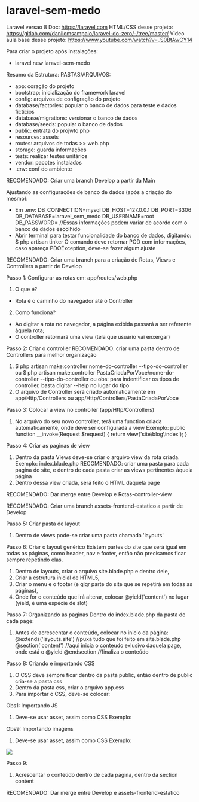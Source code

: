 # laravel-sem-medo

Laravel versao 8
Doc: https://laravel.com
HTML/CSS desse projeto: https://gitlab.com/danilomsampaio/laravel-do-zero/-/tree/master/
Video aula base desse projeto: https://www.youtube.com/watch?v=_S0BtAwCY14

Para criar o projeto após instalações:
- laravel new laravel-sem-medo

Resumo da Estrutura:
PASTAS/ARQUIVOS:
- app: coração do projeto
- bootstrap: inicialização do framework laravel
- config: arquivos de configração do projeto
- database/factories: popular o banco de dados para teste e dados ficticios
- database/migrations: versionar o banco de dados
- database/seeds: popular o banco de dados
- public: entrata do projwto php
- resources: assets
- routes: arquivos de todas >> web.php
- storage: guarda informações
- tests: realizar testes unitários
- vendor: pacotes instalados
- .env: conf do ambiente

RECOMENDADO: Criar uma branch Develop a partir da Main

Ajustando as configurações de banco de dados (após a criação do mesmo):
- Em .env:
DB_CONNECTION=mysql
DB_HOST=127.0.0.1
DB_PORT=3306
DB_DATABASE=laravel_sem_medo
DB_USERNAME=root
DB_PASSWORD=
//Essas informações podem variar de acordo com o banco de dados escolhido
- Abrir terminal para testar funcionalidade do banco de dados, digitando:
 $ php artisan tinker
O comando deve retornar POD com informações, caso apareça PDOException, deve-se fazer algum ajuste


RECOMENDADO: Criar uma branch para a criação de Rotas, Views e Controllers a partir de Develop


Passo 1: Configurar as rotas em: app/routes/web.php
1. O que é?
- Rota é o caminho do navegador até o Controller    
2. Como funciona?
- Ao digitar a rota no navegador, a página exibida passará a ser referente àquela rota;
- O controller retornará uma view (tela que usuário vai enxergar)

Passo 2: Criar o controller 
RECOMENDADO: criar uma pasta dentro de Controllers para melhor organização
1. $ php artisan make:controller nome-do-controller --tipo-do-controller ou
$ php artisan make:controller PastaCriadaPorVoce/nome-do-controller --tipo-do-controller ou
obs: para indentificar os tipos de controller, basta digitar --help no lugar do tipo
2. O arquivo de Controller será criado automaticamente em app/Http/Controllers ou app/Http/Controllers/PastaCriadaPorVoce

Passo 3: Colocar a view no controller (app/Http/Controllers)
1. No arquivo do seu novo controller, terá uma function criada automaticamente, onde deve ser configurada a view
Exemplo:
public function __invoke(Request $request)
    {
        return view('site\blog\index');
    }

Passo 4: Criar as paginas de view
1. Dentro da pasta Views deve-se criar o arquivo view da rota criada. Exemplo: index.blade.php
RECOMENDADO: criar uma pasta para cada pagina do site, e dentro de cada pasta criar as views pertinentes àquela página
2. Dentro dessa view criada, será feito o HTML daquela page

RECOMENDADO: Dar merge entre Develop e Rotas-controller-view

RECOMENDADO: Criar uma branch assets-frontend-estatico a partir de Develop

Passo 5: Criar pasta de layout
1. Dentro de views pode-se criar uma pasta chamada 'layouts'

Passo 6: Criar o layout genérico
Existem partes do site que será igual em todas as páginas, como header, nav e footer, então não precisamos ficar sempre repetindo elas.
1. Dentro de layouts, criar o arquivo site.blade.php e dentro dele, 
2. Criar a estrutura inicial de HTML5,
3. Criar o menu e o footer (e qlqr parte do site que se repetirá em todas as páginas),
4. Onde for o conteúdo que irá alterar, colocar @yield('content') no lugar (yield, é uma espécie de slot)

Passo 7: Organizando as paginas
Dentro do index.blade.php da pasta de cada page:
1. Antes de acrescentar o conteúdo, colocar no inicio da página:
@extends('layouts.site') //puxa tudo que foi feito em site.blade.php
@section('content') //aqui inicia o conteudo exlusivo daquela page, onde está o @yield
@endsection //finaliza o conteúdo

Passo 8: Criando e importando CSS
1. O CSS deve sempre ficar dentro da pasta public, então dentro de public cria-se a pasta css
2. Dentro da pasta css, criar o arquivo app.css
3. Para importar o CSS, deve-se colocar: 
<link rel="stylesheet" href="{{asset('css/app.css')}}">

Obs1: Importando JS
1. Deve-se usar asset, assim como CSS
Exemplo:
<script type="text/javascript" src="{{asset('lightbox/js/lightbox.js')}}"></script>

Obs9: Importando imagens
1. Deve-se usar asset, assim como CSS
Exemplo:
<img src="{{asset('images/Asset 1.svg')}}">

Passo 9:
1. Acrescentar o conteúdo dentro de cada página, dentro da section content

RECOMENDADO: Dar merge entre Develop e assets-frontend-estatico



